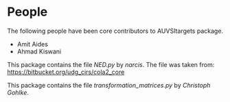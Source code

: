 # People

The following people have been core contributors to AUVSItargets package.

  * Amit Aides
  * Ahmad Kiswani

This package contains the file *NED.py* by *narcis*. The file was taken from:
https://bitbucket.org/udg_cirs/cola2_core

This package contains the file *transformation_matrices.py* by 
*Christoph Gohlke*. 